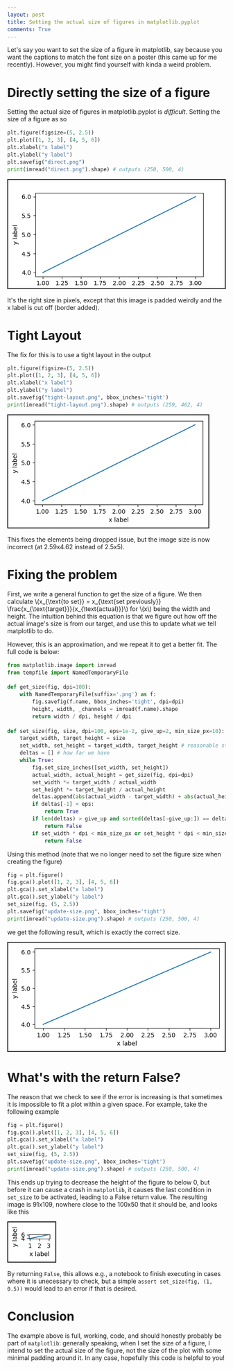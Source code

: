```yaml
---
layout: post
title: Setting the actual size of figures in matplotlib.pyplot
comments: True
---
```


Let's say you want to set the size of a figure in matplotlib, say because you want the captions to match the font size on a poster (this came up for me recently). However, you might find yourself with kinda a  weird problem.

# Directly setting the size of a figure

Setting the actual size of figures in matplotlib.pyplot is *difficult*. Setting the size of a figure as so

```python
plt.figure(figsize=(5, 2.5))
plt.plot([1, 2, 3], [4, 5, 6])
plt.xlabel("x label")
plt.ylabel("y label")
plt.savefig("direct.png")
print(imread("direct.png").shape) # outputs (250, 500, 4)
```

<img src="/resources/2019-05-18/direct.png" border="2"/>

It's the right size in pixels, except that this image is padded weirdly and the x label is cut off (border added).

# Tight Layout

The fix for this is to use a tight layout in the output

```python
plt.figure(figsize=(5, 2.5))
plt.plot([1, 2, 3], [4, 5, 6])
plt.xlabel("x label")
plt.ylabel("y label")
plt.savefig("tight-layout.png", bbox_inches='tight')
print(imread("tight-layout.png").shape) # outputs (259, 462, 4)
```

<img src="/resources/2019-05-18/tight-layout.png" border="2"/>

This fixes the elements being dropped issue, but the image size is now incorrect (at 2.59x4.62 instead of 2.5x5).

# Fixing the problem

First, we write a general function to get the size of a figure. We then calculate \\(x_{\\text{to set}} = x_{\\text{set previously}} \\frac{x_{\\text{target}}}{x_{\\text{actual}}}\\) for \\(x\\) being the width and height. The intuition behind this equation is that we figure out how off the actual image's size is from our target, and use this to update what we tell matplotlib to do.


However, this is an approximation, and we repeat it to get a better fit. The full code is below:

```python
from matplotlib.image import imread
from tempfile import NamedTemporaryFile

def get_size(fig, dpi=100):
    with NamedTemporaryFile(suffix='.png') as f:
        fig.savefig(f.name, bbox_inches='tight', dpi=dpi)
        height, width, _channels = imread(f.name).shape
        return width / dpi, height / dpi

def set_size(fig, size, dpi=100, eps=1e-2, give_up=2, min_size_px=10):
    target_width, target_height = size
    set_width, set_height = target_width, target_height # reasonable starting point
    deltas = [] # how far we have
    while True:
        fig.set_size_inches([set_width, set_height])
        actual_width, actual_height = get_size(fig, dpi=dpi)
        set_width *= target_width / actual_width
        set_height *= target_height / actual_height
        deltas.append(abs(actual_width - target_width) + abs(actual_height - target_height))
        if deltas[-1] < eps:
            return True
        if len(deltas) > give_up and sorted(deltas[-give_up:]) == deltas[-give_up:]:
            return False
        if set_width * dpi < min_size_px or set_height * dpi < min_size_px:
            return False
```

Using this method (note that we no longer need to set the figure size when creating the figure)

```python
fig = plt.figure()
fig.gca().plot([1, 2, 3], [4, 5, 6])
plt.gca().set_xlabel("x label")
plt.gca().set_ylabel("y label")
set_size(fig, (5, 2.5))
plt.savefig("update-size.png", bbox_inches='tight')
print(imread("update-size.png").shape) # outputs (250, 500, 4)
```

we get the following result, which is exactly the correct size.

<img src="/resources/2019-05-18/update-size.png" border="2"/>

# What's with the return False?

The reason that we check to see if the error is increasing is that sometimes it is impossible to fit a plot within a given space. For example, take the following example

```python
fig = plt.figure()
fig.gca().plot([1, 2, 3], [4, 5, 6])
plt.gca().set_xlabel("x label")
plt.gca().set_ylabel("y label")
set_size(fig, (5, 2.5))
plt.savefig("update-size.png", bbox_inches='tight')
print(imread("update-size.png").shape) # outputs (250, 500, 4)
```

This ends up trying to decrease the height of the figure to below 0, but before it can cause a crash in `matplotlib`, it causes the last condition in `set_size` to be activated, leading to a False return value. The resulting image is 91x109, nowhere close to the 100x50 that it should be, and looks like this

<img src="/resources/2019-05-18/bad.png" border="2"/>


By returning `False`, this allows e.g., a notebook to finish executing in cases where it is unecessary to check, but a simple `assert set_size(fig, (1, 0.5))` would lead to an error if that is desired.

# Conclusion

The example above is full, working, code, and should honestly probably be part of `matplotlib`: generally speaking, when I set the size of a figure, I intend to set the actual size of the figure, not the size of the plot with some minimal padding around it. In any case, hopefully this code is helpful to you!
